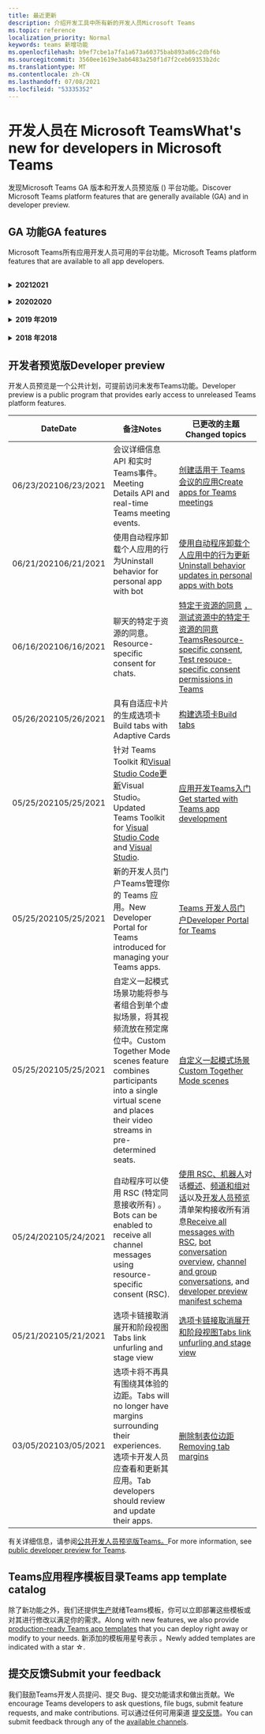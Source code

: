 ```yaml
---
title: 最近更新
description: 介绍开发工具中所有新的开发人员Microsoft Teams
ms.topic: reference
localization_priority: Normal
keywords: teams 新增功能
ms.openlocfilehash: b9ef7cbe1a7fa1a673a60375bab893a86c2dbf6b
ms.sourcegitcommit: 3560ee1619e3ab6483a250f1d7f2ceb69353b2dc
ms.translationtype: MT
ms.contentlocale: zh-CN
ms.lasthandoff: 07/08/2021
ms.locfileid: "53335352"
---
```

# <a name="whats-new-for-developers-in-microsoft-teams"></a><span data-ttu-id="a57c3-104">开发人员在 Microsoft Teams</span><span class="sxs-lookup"><span data-stu-id="a57c3-104">What's new for developers in Microsoft Teams</span></span>

<span data-ttu-id="a57c3-105">发现Microsoft Teams GA 版本和开发人员预览版 () 平台功能。</span><span class="sxs-lookup"><span data-stu-id="a57c3-105">Discover Microsoft Teams platform features that are generally available (GA) and in developer preview.</span></span>

## <a name="ga-features"></a><span data-ttu-id="a57c3-106">GA 功能</span><span class="sxs-lookup"><span data-stu-id="a57c3-106">GA features</span></span>

<span data-ttu-id="a57c3-107">Microsoft Teams所有应用开发人员可用的平台功能。</span><span class="sxs-lookup"><span data-stu-id="a57c3-107">Microsoft Teams platform features that are available to all app developers.</span></span>

<br>

<details>

<summary><span data-ttu-id="a57c3-108"><b>2021</b></span><span class="sxs-lookup"><span data-stu-id="a57c3-108"><b>2021</b></span></span></summary>

| <span data-ttu-id="a57c3-109">**Date**</span><span class="sxs-lookup"><span data-stu-id="a57c3-109">**Date**</span></span> | <span data-ttu-id="a57c3-110">**备注**</span><span class="sxs-lookup"><span data-stu-id="a57c3-110">**Notes**</span></span> | <span data-ttu-id="a57c3-111">**已更改的主题**</span><span class="sxs-lookup"><span data-stu-id="a57c3-111">**Changed topics**</span></span> |
| -------- | --------- | ------------------ |
|<span data-ttu-id="a57c3-112">07/08/2021</span><span class="sxs-lookup"><span data-stu-id="a57c3-112">07/08/2021</span></span>|<span data-ttu-id="a57c3-113">移动版提供会议应用扩展性。</span><span class="sxs-lookup"><span data-stu-id="a57c3-113">Meeting app extensibility is available on mobile.</span></span> <span data-ttu-id="a57c3-114">移动客户端在会议期间支持应用。</span><span class="sxs-lookup"><span data-stu-id="a57c3-114">Mobile clients support apps during meeting.</span></span> |[<span data-ttu-id="a57c3-115">会议应用可扩展性</span><span class="sxs-lookup"><span data-stu-id="a57c3-115">Meeting app extensibility</span></span>](apps-in-teams-meetings/meeting-app-extensibility.md)|
|<span data-ttu-id="a57c3-116">06/28/2021</span><span class="sxs-lookup"><span data-stu-id="a57c3-116">06/28/2021</span></span>|<span data-ttu-id="a57c3-117">集成人员选取器功能。</span><span class="sxs-lookup"><span data-stu-id="a57c3-117">Integrate People Picker capability.</span></span>|[<span data-ttu-id="a57c3-118">集成人员选取器功能</span><span class="sxs-lookup"><span data-stu-id="a57c3-118">Integrate People Picker capability</span></span>](concepts/device-capabilities/people-picker-capability.md)|  
|<span data-ttu-id="a57c3-119">06/25/2021</span><span class="sxs-lookup"><span data-stu-id="a57c3-119">06/25/2021</span></span>| <span data-ttu-id="a57c3-120">引入了发送主动邮件的分步指南。</span><span class="sxs-lookup"><span data-stu-id="a57c3-120">Introduced step-by-step guide to send proactive messages.</span></span> | [<span data-ttu-id="a57c3-121">发送主动邮件的分步指南</span><span class="sxs-lookup"><span data-stu-id="a57c3-121">Step-by-step guide to send proactive messages</span></span>](sbs-send-proactive.yml) |
|<span data-ttu-id="a57c3-122">06/09/2021</span><span class="sxs-lookup"><span data-stu-id="a57c3-122">06/09/2021</span></span>| <span data-ttu-id="a57c3-123">自适应卡片中具有 属性的图像的阶段 `allowExpand` 视图。</span><span class="sxs-lookup"><span data-stu-id="a57c3-123">Stage view for images in Adaptive Cards with `allowExpand` attribute.</span></span> | [<span data-ttu-id="a57c3-124">自适应卡片中的图像阶段视图</span><span class="sxs-lookup"><span data-stu-id="a57c3-124">Stage view for images in Adaptive Cards</span></span>](~/task-modules-and-cards/cards/cards-format.md) |
|<span data-ttu-id="a57c3-125">05/31/2021</span><span class="sxs-lookup"><span data-stu-id="a57c3-125">05/31/2021</span></span>| <span data-ttu-id="a57c3-126">对话选项卡。</span><span class="sxs-lookup"><span data-stu-id="a57c3-126">Conversational tabs.</span></span> | [<span data-ttu-id="a57c3-127">开始并继续选项卡中有关内容的对话</span><span class="sxs-lookup"><span data-stu-id="a57c3-127">Start and continue conversations about content in your tabs</span></span>](~/tabs/how-to/conversational-tabs.md) |
|<span data-ttu-id="a57c3-128">05/24/2021</span><span class="sxs-lookup"><span data-stu-id="a57c3-128">05/24/2021</span></span>| <span data-ttu-id="a57c3-129">使用Teams等更新了应用设计指南。</span><span class="sxs-lookup"><span data-stu-id="a57c3-129">Updated Teams app design guidelines with mobile patterns and more.</span></span>|[<span data-ttu-id="a57c3-130">设计Teams应用</span><span class="sxs-lookup"><span data-stu-id="a57c3-130">Designing your Teams app</span></span>](~/concepts/design/design-teams-app-overview.md)
|<span data-ttu-id="a57c3-131">05/13/2021</span><span class="sxs-lookup"><span data-stu-id="a57c3-131">05/13/2021</span></span>| <span data-ttu-id="a57c3-132">添加了有关 mConnect 和 Skooler 的信息。</span><span class="sxs-lookup"><span data-stu-id="a57c3-132">Added information on mConnect and Skooler.</span></span>|[<span data-ttu-id="a57c3-133">可学习管理系统</span><span class="sxs-lookup"><span data-stu-id="a57c3-133">Moodle learning management system</span></span>](resources/moodle-overview.md)
|<span data-ttu-id="a57c3-134">05/10/2021</span><span class="sxs-lookup"><span data-stu-id="a57c3-134">05/10/2021</span></span>| <span data-ttu-id="a57c3-135">清单 v1.10 已发布。</span><span class="sxs-lookup"><span data-stu-id="a57c3-135">Manifest v1.10 is released.</span></span>|[<span data-ttu-id="a57c3-136">清单架构</span><span class="sxs-lookup"><span data-stu-id="a57c3-136">Manifest schema</span></span>](resources/schema/manifest-schema.md) |
|<span data-ttu-id="a57c3-137">05/10/2021</span><span class="sxs-lookup"><span data-stu-id="a57c3-137">05/10/2021</span></span>| <span data-ttu-id="a57c3-138">新的应用自定义功能。</span><span class="sxs-lookup"><span data-stu-id="a57c3-138">New app customization feature.</span></span>| [<span data-ttu-id="a57c3-139">允许组织自定义应用</span><span class="sxs-lookup"><span data-stu-id="a57c3-139">Enable orgs to customize your app</span></span>](concepts/design/enable-app-customization.md) |
|<span data-ttu-id="a57c3-140">05/07/2021</span><span class="sxs-lookup"><span data-stu-id="a57c3-140">05/07/2021</span></span>| <span data-ttu-id="a57c3-141">聊天中的音频和视频呼叫的深层链接。</span><span class="sxs-lookup"><span data-stu-id="a57c3-141">Deep links for audio and video calls in chat.</span></span> |[<span data-ttu-id="a57c3-142">深度链接</span><span class="sxs-lookup"><span data-stu-id="a57c3-142">Deep links</span></span>](concepts/build-and-test/deep-links.md#deep-linking-to-an-audio-or-audio-video-call) |
|<span data-ttu-id="a57c3-143">04/30/2021</span><span class="sxs-lookup"><span data-stu-id="a57c3-143">04/30/2021</span></span>|<span data-ttu-id="a57c3-144">有关如何将应用发布到应用商店Teams指南。</span><span class="sxs-lookup"><span data-stu-id="a57c3-144">New guidance on how to publish apps to the Teams store.</span></span>|<span data-ttu-id="a57c3-145">[将应用发布到 Teams 应用商店](concepts/deploy-and-publish/appsource/publish.md) [，Teams应用商店验证指南](concepts/deploy-and-publish/appsource/prepare/teams-store-validation-guidelines.md)</span><span class="sxs-lookup"><span data-stu-id="a57c3-145">[Publish your app to the Teams store](concepts/deploy-and-publish/appsource/publish.md), [Teams store validation guidelines](concepts/deploy-and-publish/appsource/prepare/teams-store-validation-guidelines.md)</span></span> |
|<span data-ttu-id="a57c3-146">04/29/2021</span><span class="sxs-lookup"><span data-stu-id="a57c3-146">04/29/2021</span></span> | <span data-ttu-id="a57c3-147">自适应卡片的通用操作。</span><span class="sxs-lookup"><span data-stu-id="a57c3-147">Universal Actions for Adaptive Cards.</span></span> | [<span data-ttu-id="a57c3-148">自适应卡的通用操作</span><span class="sxs-lookup"><span data-stu-id="a57c3-148">Universal Actions for Adaptive Cards</span></span>](task-modules-and-cards/cards/universal-actions-for-adaptive-cards/overview.md) |
|<span data-ttu-id="a57c3-149">04/29/2021</span><span class="sxs-lookup"><span data-stu-id="a57c3-149">04/29/2021</span></span> | <span data-ttu-id="a57c3-150">用户特定视图。</span><span class="sxs-lookup"><span data-stu-id="a57c3-150">User Specific Views.</span></span> | [<span data-ttu-id="a57c3-151">用户特定视图</span><span class="sxs-lookup"><span data-stu-id="a57c3-151">User Specific Views</span></span>](task-modules-and-cards/cards/universal-actions-for-adaptive-cards/User-Specific-Views.md) |
|<span data-ttu-id="a57c3-152">04/29/2021</span><span class="sxs-lookup"><span data-stu-id="a57c3-152">04/29/2021</span></span> | <span data-ttu-id="a57c3-153">顺序工作流。</span><span class="sxs-lookup"><span data-stu-id="a57c3-153">Sequential Workflows.</span></span> | [<span data-ttu-id="a57c3-154">顺序工作流</span><span class="sxs-lookup"><span data-stu-id="a57c3-154">Sequential Workflows</span></span>](task-modules-and-cards/cards/universal-actions-for-adaptive-cards/Sequential-Workflows.md) |
|<span data-ttu-id="a57c3-155">04/29/2021</span><span class="sxs-lookup"><span data-stu-id="a57c3-155">04/29/2021</span></span> | <span data-ttu-id="a57c3-156">最新卡片。</span><span class="sxs-lookup"><span data-stu-id="a57c3-156">Up to date cards.</span></span> | [<span data-ttu-id="a57c3-157">最新卡片</span><span class="sxs-lookup"><span data-stu-id="a57c3-157">Up to date cards</span></span>](task-modules-and-cards/cards/universal-actions-for-adaptive-cards/Up-To-Date-Views.md) |
|<span data-ttu-id="a57c3-158">04/08/2021</span><span class="sxs-lookup"><span data-stu-id="a57c3-158">04/08/2021</span></span>| <span data-ttu-id="a57c3-159">应用自定义功能。</span><span class="sxs-lookup"><span data-stu-id="a57c3-159">App customization feature.</span></span>|<span data-ttu-id="a57c3-160">[设计团队应用概述](concepts/design/enable-app-customization.md)[、App studio 概述](concepts/build-and-test/app-studio-overview.md#connectors)和[清单架构](resources/schema/manifest-schema-dev-preview.md)</span><span class="sxs-lookup"><span data-stu-id="a57c3-160">[Design teams app overview](concepts/design/enable-app-customization.md), [App studio overview](concepts/build-and-test/app-studio-overview.md#connectors), and [Manifest schema](resources/schema/manifest-schema-dev-preview.md)</span></span> |
|<span data-ttu-id="a57c3-161">03/18/2021</span><span class="sxs-lookup"><span data-stu-id="a57c3-161">03/18/2021</span></span>|<span data-ttu-id="a57c3-162">注意：更新到 Bot Framework SDK 版本 4.10 或以上版本，因为我们已开始弃用 `TeamsInfo.getMembers` `TeamsInfo.GetMembersAsync` 和 的过程。</span><span class="sxs-lookup"><span data-stu-id="a57c3-162">Notice: Update to version 4.10 or above of the Bot Framework SDK, as we've started with the deprecation process for `TeamsInfo.getMembers` and `TeamsInfo.GetMembersAsync`.</span></span> | [<span data-ttu-id="a57c3-163">团队/聊天成员的机器人 API 更改</span><span class="sxs-lookup"><span data-stu-id="a57c3-163">Bot API Changes for Team/Chat Members</span></span>](resources/team-chat-member-api-changes.md) |
|<span data-ttu-id="a57c3-164">03/05/2021</span><span class="sxs-lookup"><span data-stu-id="a57c3-164">03/05/2021</span></span>|<span data-ttu-id="a57c3-165">注意：选项卡将不再具有围绕其体验的边距。</span><span class="sxs-lookup"><span data-stu-id="a57c3-165">Notice: Tabs will no longer have margins surrounding their experiences.</span></span> <span data-ttu-id="a57c3-166">选项卡开发人员应查看和更新其应用。</span><span class="sxs-lookup"><span data-stu-id="a57c3-166">Tab developers should review and update their apps.</span></span> | [<span data-ttu-id="a57c3-167">删除制表位边距</span><span class="sxs-lookup"><span data-stu-id="a57c3-167">Removing tab margins</span></span>](resources/removing-tab-margins.md) |
|<span data-ttu-id="a57c3-168">03/05/2021</span><span class="sxs-lookup"><span data-stu-id="a57c3-168">03/05/2021</span></span>|<span data-ttu-id="a57c3-169">默认安装范围和组功能。</span><span class="sxs-lookup"><span data-stu-id="a57c3-169">Default install scope and group capability.</span></span>| [<span data-ttu-id="a57c3-170">默认安装范围和组功能</span><span class="sxs-lookup"><span data-stu-id="a57c3-170">Default install scope and group capability</span></span>](concepts/deploy-and-publish/add-default-install-scope.md) |
|<span data-ttu-id="a57c3-171">03/05/2021</span><span class="sxs-lookup"><span data-stu-id="a57c3-171">03/05/2021</span></span>|<span data-ttu-id="a57c3-172">对个人应用选项卡重新排序。</span><span class="sxs-lookup"><span data-stu-id="a57c3-172">Reorder personal app tabs.</span></span>|[<span data-ttu-id="a57c3-173">对个人应用中的聊天选项卡重新排序</span><span class="sxs-lookup"><span data-stu-id="a57c3-173">Reorder the chat tab in personal apps</span></span>](tabs/how-to/create-personal-tab.md#reorder-static-personal-tabs)|
|<span data-ttu-id="a57c3-174">03/04/2021</span><span class="sxs-lookup"><span data-stu-id="a57c3-174">03/04/2021</span></span>|<span data-ttu-id="a57c3-175">自适应卡片中的信息屏蔽。</span><span class="sxs-lookup"><span data-stu-id="a57c3-175">Information masking in Adaptive cards.</span></span>| [<span data-ttu-id="a57c3-176">自适应卡片中的信息屏蔽</span><span class="sxs-lookup"><span data-stu-id="a57c3-176">Information masking in Adaptive cards</span></span>](task-modules-and-cards/cards/cards-format.md#information-masking-in-adaptive-cards) |
|<span data-ttu-id="a57c3-177">02/19/2021</span><span class="sxs-lookup"><span data-stu-id="a57c3-177">02/19/2021</span></span>|<span data-ttu-id="a57c3-178">添加了位置功能。</span><span class="sxs-lookup"><span data-stu-id="a57c3-178">Added location capabilities.</span></span> <br/> <span data-ttu-id="a57c3-179">位置功能信息将添加到设备功能概述、本机设备权限、集成媒体功能以及 QR 或条形码扫描仪功能文件中。</span><span class="sxs-lookup"><span data-stu-id="a57c3-179">Location capabilities information is added in the device capabilities overview, native device permissions, integrate media capabilities, and QR or barcode scanner capability files.</span></span>|<span data-ttu-id="a57c3-180">[概述](concepts/device-capabilities/device-capabilities-overview.md)、 [请求设备权限](concepts/device-capabilities/native-device-permissions.md)、 [集成媒体功能](concepts/device-capabilities/mobile-camera-image-permissions.md)、 [集成 QR 或条形码](concepts/device-capabilities/qr-barcode-scanner-capability.md)扫描仪功能 、 [集成位置功能](concepts/device-capabilities/location-capability.md)</span><span class="sxs-lookup"><span data-stu-id="a57c3-180">[Overview](concepts/device-capabilities/device-capabilities-overview.md), [Request device permissions](concepts/device-capabilities/native-device-permissions.md), [Integrate media capabilities](concepts/device-capabilities/mobile-camera-image-permissions.md), [Integrate QR or barcode scanner capability](concepts/device-capabilities/qr-barcode-scanner-capability.md), [Integrate location capabilities](concepts/device-capabilities/location-capability.md)</span></span> |
|<span data-ttu-id="a57c3-181">02/18/2021</span><span class="sxs-lookup"><span data-stu-id="a57c3-181">02/18/2021</span></span>|<span data-ttu-id="a57c3-182">添加了 QR 或条形码扫描仪功能。</span><span class="sxs-lookup"><span data-stu-id="a57c3-182">Added QR or barcode scanner capability.</span></span> <br/> <span data-ttu-id="a57c3-183">QR 或条形码扫描仪功能信息已添加到设备功能概述、本机设备权限和集成媒体功能文件中。</span><span class="sxs-lookup"><span data-stu-id="a57c3-183">QR or barcode scanner  capability information is added in the device capabilities overview, native device permissions, and integrate media capabilities files.</span></span>|<span data-ttu-id="a57c3-184">[概述](concepts/device-capabilities/device-capabilities-overview.md)、 [请求设备权限](concepts/device-capabilities/native-device-permissions.md)、 [集成媒体功能](concepts/device-capabilities/mobile-camera-image-permissions.md)、 [集成 QR 或条形码扫描仪功能](concepts/device-capabilities/qr-barcode-scanner-capability.md)</span><span class="sxs-lookup"><span data-stu-id="a57c3-184">[Overview](concepts/device-capabilities/device-capabilities-overview.md), [Request device permissions](concepts/device-capabilities/native-device-permissions.md), [Integrate media capabilities](concepts/device-capabilities/mobile-camera-image-permissions.md), [Integrate QR or barcode scanner capability](concepts/device-capabilities/qr-barcode-scanner-capability.md)</span></span> |
|<span data-ttu-id="a57c3-185">02/09/2021</span><span class="sxs-lookup"><span data-stu-id="a57c3-185">02/09/2021</span></span>|<span data-ttu-id="a57c3-186">添加了设备功能概述。</span><span class="sxs-lookup"><span data-stu-id="a57c3-186">Added device capabilities overview.</span></span> <br/> <span data-ttu-id="a57c3-187">麦克风功能信息将添加到本机设备权限中，并集成媒体功能文件。</span><span class="sxs-lookup"><span data-stu-id="a57c3-187">Microphone capability information is added in the native device permissions and integrate media capabilities files.</span></span>|<span data-ttu-id="a57c3-188">[概述](concepts/device-capabilities/device-capabilities-overview.md)、 [请求设备权限](concepts/device-capabilities/native-device-permissions.md) [、集成媒体功能](concepts/device-capabilities/mobile-camera-image-permissions.md)</span><span class="sxs-lookup"><span data-stu-id="a57c3-188">[Overview](concepts/device-capabilities/device-capabilities-overview.md), [Request device permissions](concepts/device-capabilities/native-device-permissions.md), [Integrate media capabilities](concepts/device-capabilities/mobile-camera-image-permissions.md)</span></span>|

<br>

</details>

<br>

<details>
  
<summary><span data-ttu-id="a57c3-189"><b>2020</b></span><span class="sxs-lookup"><span data-stu-id="a57c3-189"><b>2020</b></span></span></summary>

| <span data-ttu-id="a57c3-190">**Date**</span><span class="sxs-lookup"><span data-stu-id="a57c3-190">**Date**</span></span> | <span data-ttu-id="a57c3-191">**备注**</span><span class="sxs-lookup"><span data-stu-id="a57c3-191">**Notes**</span></span> | <span data-ttu-id="a57c3-192">**已更改的主题**</span><span class="sxs-lookup"><span data-stu-id="a57c3-192">**Changed topics**</span></span> |
| -------- | --------- | ------------------ |
|<span data-ttu-id="a57c3-193">11/30/2020</span><span class="sxs-lookup"><span data-stu-id="a57c3-193">11/30/2020</span></span>|<span data-ttu-id="a57c3-194">标识平台与选项卡Teams Toolkit和Visual Studio Code集成。</span><span class="sxs-lookup"><span data-stu-id="a57c3-194">Identity platform integration with Teams Toolkit and Visual Studio Code for tabs.</span></span>|[<span data-ttu-id="a57c3-195">使用选项卡的身份验证Teams Toolkit Visual Studio Code单一登录身份验证</span><span class="sxs-lookup"><span data-stu-id="a57c3-195">Single sign-on authentication with Teams Toolkit and Visual Studio Code for tabs</span></span>](toolkit/visual-studio-code-tab-sso.md)|
|<span data-ttu-id="a57c3-196">11/16/2020</span><span class="sxs-lookup"><span data-stu-id="a57c3-196">11/16/2020</span></span>|<span data-ttu-id="a57c3-197">Teams更新到版本 1.8 的应用清单。</span><span class="sxs-lookup"><span data-stu-id="a57c3-197">Teams app manifest updated to version 1.8.</span></span>|[<span data-ttu-id="a57c3-198">参考：Microsoft Teams</span><span class="sxs-lookup"><span data-stu-id="a57c3-198">Reference: Manifest schema for Microsoft Teams</span></span>](resources/schema/manifest-schema.md)|
|<span data-ttu-id="a57c3-199">11/10/2020</span><span class="sxs-lookup"><span data-stu-id="a57c3-199">11/10/2020</span></span>|<span data-ttu-id="a57c3-200">Teams自动程序设计指南。</span><span class="sxs-lookup"><span data-stu-id="a57c3-200">Teams bot design guidelines.</span></span>|[<span data-ttu-id="a57c3-201">机器人设计指南</span><span class="sxs-lookup"><span data-stu-id="a57c3-201">Bot design guidelines</span></span>](bots/design/bots.md)|
|<span data-ttu-id="a57c3-202">09/30/2020</span><span class="sxs-lookup"><span data-stu-id="a57c3-202">09/30/2020</span></span>|<span data-ttu-id="a57c3-203">现在支持在移动设备上向机器人发送和接收文件。</span><span class="sxs-lookup"><span data-stu-id="a57c3-203">Sending and receiving files to bots on mobile devices is now supported.</span></span>|[<span data-ttu-id="a57c3-204">通过自动程序发送和接收文件</span><span class="sxs-lookup"><span data-stu-id="a57c3-204">Send and receive files through your bot</span></span>](resources/bot-v3/bots-files.md)|
|<span data-ttu-id="a57c3-205">09/22/2020</span><span class="sxs-lookup"><span data-stu-id="a57c3-205">09/22/2020</span></span>|<span data-ttu-id="a57c3-206">有关开发入门的新Teams信息。</span><span class="sxs-lookup"><span data-stu-id="a57c3-206">New information for getting started with Teams development.</span></span>|[<span data-ttu-id="a57c3-207">生成首个Teams应用概述</span><span class="sxs-lookup"><span data-stu-id="a57c3-207">Build your first Teams app overview</span></span>](build-your-first-app/build-first-app-overview.md)|
|<span data-ttu-id="a57c3-208">09/18/2020</span><span class="sxs-lookup"><span data-stu-id="a57c3-208">09/18/2020</span></span>|<span data-ttu-id="a57c3-209">支持会议Teams应用 (发布预览) 。</span><span class="sxs-lookup"><span data-stu-id="a57c3-209">Support for in-meeting Teams apps (Release Preview).</span></span>|<span data-ttu-id="a57c3-210">[创建用于会议Teams](apps-in-teams-meetings/create-apps-for-teams-meetings.md)[应用和应用Teams会议](apps-in-teams-meetings/teams-apps-in-meetings.md)</span><span class="sxs-lookup"><span data-stu-id="a57c3-210">[Create apps for Teams meetings](apps-in-teams-meetings/create-apps-for-teams-meetings.md) and [Apps in Teams meetings](apps-in-teams-meetings/teams-apps-in-meetings.md)</span></span>|
|<span data-ttu-id="a57c3-211">08/19/2020</span><span class="sxs-lookup"><span data-stu-id="a57c3-211">08/19/2020</span></span>|<span data-ttu-id="a57c3-212">使用 Microsoft Teams 导入Graph。</span><span class="sxs-lookup"><span data-stu-id="a57c3-212">Import Teams messages with Microsoft Graph.</span></span>|[<span data-ttu-id="a57c3-213">使用 Microsoft Graph 将第三方平台消息导入 Teams</span><span class="sxs-lookup"><span data-stu-id="a57c3-213">Import third-party platform messages to Teams using Microsoft Graph</span></span>](graph-api/import-messages/import-external-messages-to-teams.md)
|<span data-ttu-id="a57c3-214">08/12/2020</span><span class="sxs-lookup"><span data-stu-id="a57c3-214">08/12/2020</span></span> |<span data-ttu-id="a57c3-215">已移动到 GA 的传入 Webhook 中的自适应卡片支持。</span><span class="sxs-lookup"><span data-stu-id="a57c3-215">Adaptive Cards support in incoming webhook moved to GA.</span></span>|[<span data-ttu-id="a57c3-216">使用传入 webhook 发送自适应卡</span><span class="sxs-lookup"><span data-stu-id="a57c3-216">Send adaptive cards using an incoming webhook</span></span>](~/webhooks-and-connectors/how-to/connectors-using.md#send-adaptive-cards-using-an-incoming-webhook) |
|<span data-ttu-id="a57c3-217">08/10/2020</span><span class="sxs-lookup"><span data-stu-id="a57c3-217">08/10/2020</span></span>|<span data-ttu-id="a57c3-218">使用 Teams 开始构建Visual Studio Toolkit。</span><span class="sxs-lookup"><span data-stu-id="a57c3-218">Get started building Teams apps with the Visual Studio Toolkit.</span></span>|[<span data-ttu-id="a57c3-219">使用 Microsoft Teams Toolkit 和 Visual Studio Code</span><span class="sxs-lookup"><span data-stu-id="a57c3-219">Build apps with the Microsoft Teams Toolkit and Visual Studio Code</span></span>](toolkit/visual-studio-overview.md) |
|<span data-ttu-id="a57c3-220">08/06/2020</span><span class="sxs-lookup"><span data-stu-id="a57c3-220">08/06/2020</span></span>|<span data-ttu-id="a57c3-221">支持选项卡 SSO 身份验证。</span><span class="sxs-lookup"><span data-stu-id="a57c3-221">Support for Tabs SSO authentication.</span></span>|[<span data-ttu-id="a57c3-222">"开发 SSO Microsoft Teams"选项卡</span><span class="sxs-lookup"><span data-stu-id="a57c3-222">Develop an SSO Microsoft Teams Tab</span></span>](tabs/how-to/authentication/auth-aad-sso.md#develop-an-sso-microsoft-teams-tab) |
|<span data-ttu-id="a57c3-223">07/27/2020</span><span class="sxs-lookup"><span data-stu-id="a57c3-223">07/27/2020</span></span> | <span data-ttu-id="a57c3-224">Graph公共预览版中 (自动程序) 。</span><span class="sxs-lookup"><span data-stu-id="a57c3-224">Graph proactive bots and messages (Public Preview).</span></span>|[<span data-ttu-id="a57c3-225">在 Microsoft Teams 中启用主动自动程序安装和主动Graph</span><span class="sxs-lookup"><span data-stu-id="a57c3-225">Enable proactive bot installation and proactive messaging in Teams with Microsoft Graph</span></span>](graph-api/proactive-bots-and-messages/graph-proactive-bots-and-messages.md)|
|<span data-ttu-id="a57c3-226">07/22/2020</span><span class="sxs-lookup"><span data-stu-id="a57c3-226">07/22/2020</span></span> |<span data-ttu-id="a57c3-227">移动设备功能更新。</span><span class="sxs-lookup"><span data-stu-id="a57c3-227">Mobile device capability updates.</span></span>|[<span data-ttu-id="a57c3-228">请求用户选项卡的设备Microsoft Teams权限</span><span class="sxs-lookup"><span data-stu-id="a57c3-228">Request device permissions for your Microsoft Teams tab</span></span>](concepts/device-capabilities/native-device-permissions.md) |
|<span data-ttu-id="a57c3-229">07/20/2020</span><span class="sxs-lookup"><span data-stu-id="a57c3-229">07/20/2020</span></span>|<span data-ttu-id="a57c3-230">TeamsAppSource 提交的应用验证工具。</span><span class="sxs-lookup"><span data-stu-id="a57c3-230">Teams App Validation Tool for AppSource submissions.</span></span>|[<span data-ttu-id="a57c3-231">Teams应用验证工具</span><span class="sxs-lookup"><span data-stu-id="a57c3-231">Teams App Validation Tool</span></span>](concepts/deploy-and-publish/appsource/prepare/submission-checklist.md)
|<span data-ttu-id="a57c3-232">07/15/2020</span><span class="sxs-lookup"><span data-stu-id="a57c3-232">07/15/2020</span></span>|<span data-ttu-id="a57c3-233">为虚拟助理创建Teams。</span><span class="sxs-lookup"><span data-stu-id="a57c3-233">Create a virtual assistant for Teams.</span></span>|[<span data-ttu-id="a57c3-234">虚拟助理Microsoft Teams</span><span class="sxs-lookup"><span data-stu-id="a57c3-234">Virtual Assistant for Microsoft Teams</span></span>](samples/virtual-assistant.md)|
|<span data-ttu-id="a57c3-235">07/14/2020</span><span class="sxs-lookup"><span data-stu-id="a57c3-235">07/14/2020</span></span>|<span data-ttu-id="a57c3-236">显示本机加载指示器文档。</span><span class="sxs-lookup"><span data-stu-id="a57c3-236">Surfacing a native loading indicator documentation.</span></span>|[<span data-ttu-id="a57c3-237">显示本机加载指示器</span><span class="sxs-lookup"><span data-stu-id="a57c3-237">Showing a native loading indicator</span></span>](tabs/how-to/create-tab-pages/content-page.md#show-a-native-loading-indicator)
|<span data-ttu-id="a57c3-238">07/01/2020</span><span class="sxs-lookup"><span data-stu-id="a57c3-238">07/01/2020</span></span>|<span data-ttu-id="a57c3-239">使用 Teams 开始构建Visual Studio Code Toolkit。</span><span class="sxs-lookup"><span data-stu-id="a57c3-239">Get started building Teams apps with the Visual Studio Code Toolkit.</span></span>|[<span data-ttu-id="a57c3-240">使用 Microsoft Teams Toolkit 和 Visual Studio Code</span><span class="sxs-lookup"><span data-stu-id="a57c3-240">Build apps with the Microsoft Teams Toolkit and Visual Studio Code</span></span>](toolkit/visual-studio-code-overview.md) |
|<span data-ttu-id="a57c3-241">07/01/2020</span><span class="sxs-lookup"><span data-stu-id="a57c3-241">07/01/2020</span></span>|<span data-ttu-id="a57c3-242">适用于 Web 和桌面客户端的选项卡 GA Teams单一登录。</span><span class="sxs-lookup"><span data-stu-id="a57c3-242">Single sign-on for tabs GA for Teams web and desktop clients.</span></span>|[<span data-ttu-id="a57c3-243">单Sign-On (SSO) </span><span class="sxs-lookup"><span data-stu-id="a57c3-243">Single Sign-On (SSO)</span></span>](tabs/how-to/authentication/auth-aad-sso.md)|
|<span data-ttu-id="a57c3-244">06/05/2020</span><span class="sxs-lookup"><span data-stu-id="a57c3-244">06/05/2020</span></span>| <span data-ttu-id="a57c3-245">清单架构已更新到版本 1.7。</span><span class="sxs-lookup"><span data-stu-id="a57c3-245">Manifest schema updated to version 1.7.</span></span>| [<span data-ttu-id="a57c3-246">参考：Microsoft Teams</span><span class="sxs-lookup"><span data-stu-id="a57c3-246">Reference: Manifest schema for Microsoft Teams</span></span>](resources/schema/manifest-schema.md)|
|<span data-ttu-id="a57c3-247">05/18/2020</span><span class="sxs-lookup"><span data-stu-id="a57c3-247">05/18/2020</span></span>|<span data-ttu-id="a57c3-248">将Power Virtual Agents与Teams。</span><span class="sxs-lookup"><span data-stu-id="a57c3-248">Integrate Power Virtual Agents with Teams.</span></span>|[<span data-ttu-id="a57c3-249">将Power Virtual Agents聊天机器人与Microsoft Teams</span><span class="sxs-lookup"><span data-stu-id="a57c3-249">Integrate a Power Virtual Agents chatbot with Microsoft Teams</span></span>](bots/how-to/add-power-virtual-agents-bot-to-teams.md)|
|<span data-ttu-id="a57c3-250">04/01/2020</span><span class="sxs-lookup"><span data-stu-id="a57c3-250">04/01/2020</span></span>|<span data-ttu-id="a57c3-251">将 WFM 系统与 Shifts Connector for Teams。</span><span class="sxs-lookup"><span data-stu-id="a57c3-251">Integrate WFM systems with Shifts Connector for Teams.</span></span>|[<span data-ttu-id="a57c3-252">Microsoft TeamsShifts WFM 连接器</span><span class="sxs-lookup"><span data-stu-id="a57c3-252">Microsoft Teams Shifts WFM connectors</span></span>](samples/shifts-wfm-connectors.md)
|<span data-ttu-id="a57c3-253">03/24/2020</span><span class="sxs-lookup"><span data-stu-id="a57c3-253">03/24/2020</span></span> | <span data-ttu-id="a57c3-254">添加了对检索对话中单个成员的支持，并添加了对检索分页成员的额外支持。</span><span class="sxs-lookup"><span data-stu-id="a57c3-254">Added support for retrieving a single member of a conversation, and additional support for retrieving paged members.</span></span> | [<span data-ttu-id="a57c3-255">为机器人获取 Teams 上下文</span><span class="sxs-lookup"><span data-stu-id="a57c3-255">Get Teams context for your bot</span></span>](~/bots/how-to/get-teams-context.md) |

<br>

</details>

<br>

<details>
  
<summary><span data-ttu-id="a57c3-256"><b>2019 年</b></span><span class="sxs-lookup"><span data-stu-id="a57c3-256"><b>2019</b></span></span></summary>

| <span data-ttu-id="a57c3-257">**Date**</span><span class="sxs-lookup"><span data-stu-id="a57c3-257">**Date**</span></span> | <span data-ttu-id="a57c3-258">**备注**</span><span class="sxs-lookup"><span data-stu-id="a57c3-258">**Notes**</span></span> | <span data-ttu-id="a57c3-259">**已更改的主题**</span><span class="sxs-lookup"><span data-stu-id="a57c3-259">**Changed topics**</span></span> |
| -------- | --------- | ------------------ |
| <span data-ttu-id="a57c3-260">12/26/2019</span><span class="sxs-lookup"><span data-stu-id="a57c3-260">12/26/2019</span></span> | <span data-ttu-id="a57c3-261">发送到自动程序的有效负载中的参数不再加密，从而允许您使用此值构造到这些消息 `replyToId` 的深层链接。</span><span class="sxs-lookup"><span data-stu-id="a57c3-261">The `replyToId` parameter in payloads sent to a bot is no longer encrypted, allowing you to use this value to construct deeplinks to these messages.</span></span> <span data-ttu-id="a57c3-262">邮件有效负载包括参数 中的加密值 `legacy.replyToId` 。</span><span class="sxs-lookup"><span data-stu-id="a57c3-262">Message payloads include the encrypted values in the parameter `legacy.replyToId`.</span></span>  |
| <span data-ttu-id="a57c3-263">11/05/2019</span><span class="sxs-lookup"><span data-stu-id="a57c3-263">11/05/2019</span></span> | <span data-ttu-id="a57c3-264">使用 JavaScript SDK Teams单一登录。</span><span class="sxs-lookup"><span data-stu-id="a57c3-264">Single sign-on using the Teams JavaScript SDK.</span></span> | [<span data-ttu-id="a57c3-265">单一登录</span><span class="sxs-lookup"><span data-stu-id="a57c3-265">Single sign-on</span></span>](tabs/how-to/authentication/auth-aad-sso.md) |
| <span data-ttu-id="a57c3-266">10/31/2019</span><span class="sxs-lookup"><span data-stu-id="a57c3-266">10/31/2019</span></span> | <span data-ttu-id="a57c3-267">更新了对话机器人和消息传递扩展文档以反映 4.6 Bot Framework SDK。</span><span class="sxs-lookup"><span data-stu-id="a57c3-267">Conversational bots and messaging extension documentation updated to reflect the 4.6 Bot Framework SDK.</span></span> <span data-ttu-id="a57c3-268">"资源"部分提供了 v3 SDK 文档。</span><span class="sxs-lookup"><span data-stu-id="a57c3-268">Documentation for the v3 SDK is available in the Resources section.</span></span> | <span data-ttu-id="a57c3-269">所有机器人和消息传递扩展文档。</span><span class="sxs-lookup"><span data-stu-id="a57c3-269">All bot and messaging extension documentation.</span></span> |
| <span data-ttu-id="a57c3-270">10/31/2019</span><span class="sxs-lookup"><span data-stu-id="a57c3-270">10/31/2019</span></span> | <span data-ttu-id="a57c3-271">新的文档结构和主要文章重构。</span><span class="sxs-lookup"><span data-stu-id="a57c3-271">New documentation structure, and major article refactoring.</span></span> <span data-ttu-id="a57c3-272">请通过创建问题报告所有死链接或 404 GitHub问题。</span><span class="sxs-lookup"><span data-stu-id="a57c3-272">Please report any dead links or 404's by creating a GitHub Issue.</span></span> | <span data-ttu-id="a57c3-273">全部都一样！</span><span class="sxs-lookup"><span data-stu-id="a57c3-273">All of them!</span></span> |
| <span data-ttu-id="a57c3-274">09/13/2019</span><span class="sxs-lookup"><span data-stu-id="a57c3-274">09/13/2019</span></span> | <span data-ttu-id="a57c3-275">从基于操作的消息扩展安装请求自动程序。</span><span class="sxs-lookup"><span data-stu-id="a57c3-275">Request bot is installed from action-based messaging extension.</span></span> | [<span data-ttu-id="a57c3-276">使用消息传递扩展启动操作</span><span class="sxs-lookup"><span data-stu-id="a57c3-276">Initiate actions with messaging extensions</span></span>](resources/messaging-extension-v3/create-extensions.md#request-to-install-your-conversational-bot)
| <span data-ttu-id="a57c3-277">08/28/2019</span><span class="sxs-lookup"><span data-stu-id="a57c3-277">08/28/2019</span></span> | <span data-ttu-id="a57c3-278">支持选项卡和连接器中的私人频道。</span><span class="sxs-lookup"><span data-stu-id="a57c3-278">Support for private channels in tabs and Connectors.</span></span> | [<span data-ttu-id="a57c3-279">获取选项卡的上下文</span><span class="sxs-lookup"><span data-stu-id="a57c3-279">Get context for your tab</span></span>](tabs/how-to/access-teams-context.md#retrieve-context-in-private-channels) |
| <span data-ttu-id="a57c3-280">06/20/2019</span><span class="sxs-lookup"><span data-stu-id="a57c3-280">06/20/2019</span></span> | <span data-ttu-id="a57c3-281">从外部网站将外部网站共享到外部Teams通道。</span><span class="sxs-lookup"><span data-stu-id="a57c3-281">Share an external website, from an external website, into a Teams channel.</span></span> | [<span data-ttu-id="a57c3-282">共享到Teams</span><span class="sxs-lookup"><span data-stu-id="a57c3-282">Share to Teams</span></span>](~/share-to-teams.md) |
| <span data-ttu-id="a57c3-283">05/25/2019</span><span class="sxs-lookup"><span data-stu-id="a57c3-283">05/25/2019</span></span> | <span data-ttu-id="a57c3-284">使用来自任务模块的自动程序消息进行响应。</span><span class="sxs-lookup"><span data-stu-id="a57c3-284">Respond with bot message from task module.</span></span> | [<span data-ttu-id="a57c3-285">使用来自任务模块的自动程序消息进行响应</span><span class="sxs-lookup"><span data-stu-id="a57c3-285">Respond with bot message from task module</span></span>](resources/messaging-extension-v3/create-extensions.md#respond-with-an-adaptive-card-message-sent-from-a-bot) |
| <span data-ttu-id="a57c3-286">05/25/2019</span><span class="sxs-lookup"><span data-stu-id="a57c3-286">05/25/2019</span></span> | <span data-ttu-id="a57c3-287">群聊中的聊天机器人。</span><span class="sxs-lookup"><span data-stu-id="a57c3-287">Bots in group chats.</span></span> | [<span data-ttu-id="a57c3-288">在群聊或频道中与机器人交互</span><span class="sxs-lookup"><span data-stu-id="a57c3-288">Interact with a bot in group chat or channel</span></span>](~/concepts/bots/bot-conversations/bots-conv-channel.md) |
| <span data-ttu-id="a57c3-289">05/20/2019</span><span class="sxs-lookup"><span data-stu-id="a57c3-289">05/20/2019</span></span> | <span data-ttu-id="a57c3-290">应用清单本地化。</span><span class="sxs-lookup"><span data-stu-id="a57c3-290">App manifest localization.</span></span> | [<span data-ttu-id="a57c3-291">应用本地化</span><span class="sxs-lookup"><span data-stu-id="a57c3-291">App localization</span></span>](~/publishing/apps-localization.md) |
| <span data-ttu-id="a57c3-292">05/20/2019</span><span class="sxs-lookup"><span data-stu-id="a57c3-292">05/20/2019</span></span> | <span data-ttu-id="a57c3-293">邮件操作。</span><span class="sxs-lookup"><span data-stu-id="a57c3-293">Message actions.</span></span> | [<span data-ttu-id="a57c3-294">邮件操作</span><span class="sxs-lookup"><span data-stu-id="a57c3-294">Message Actions</span></span>](resources/messaging-extension-v3/create-extensions.md#action-type-message-extensions) |
| <span data-ttu-id="a57c3-295">05/20/2019</span><span class="sxs-lookup"><span data-stu-id="a57c3-295">05/20/2019</span></span> | <span data-ttu-id="a57c3-296">链接取消 (自定义 URL 预览) 。</span><span class="sxs-lookup"><span data-stu-id="a57c3-296">Link unfurling (custom URL previews).</span></span> | [<span data-ttu-id="a57c3-297">链接展开</span><span class="sxs-lookup"><span data-stu-id="a57c3-297">Link unfurling</span></span>](messaging-extensions/how-to/link-unfurling.md)|
| <span data-ttu-id="a57c3-298">05/06/2019</span><span class="sxs-lookup"><span data-stu-id="a57c3-298">05/06/2019</span></span> | <span data-ttu-id="a57c3-299">适用于应用商店应用的应用程序认证计划。</span><span class="sxs-lookup"><span data-stu-id="a57c3-299">Application Certification program for store apps.</span></span> | [<span data-ttu-id="a57c3-300">应用程序认证</span><span class="sxs-lookup"><span data-stu-id="a57c3-300">Application Certification</span></span>](~/concepts/deploy-and-publish/appsource/post-publish/overview.md#complete-microsoft-365-certification) |
| <span data-ttu-id="a57c3-301">05/06/2019</span><span class="sxs-lookup"><span data-stu-id="a57c3-301">05/06/2019</span></span> | <span data-ttu-id="a57c3-302">应用模板现已可用。</span><span class="sxs-lookup"><span data-stu-id="a57c3-302">App Templates are now available.</span></span> | [<span data-ttu-id="a57c3-303">应用模板</span><span class="sxs-lookup"><span data-stu-id="a57c3-303">App Templates</span></span>](~/samples/app-templates.md) |
| <span data-ttu-id="a57c3-304">04/23/2019</span><span class="sxs-lookup"><span data-stu-id="a57c3-304">04/23/2019</span></span> | <span data-ttu-id="a57c3-305">基于操作的消息扩展现已可用。</span><span class="sxs-lookup"><span data-stu-id="a57c3-305">Action-based Messaging Extensions are now available.</span></span> | [<span data-ttu-id="a57c3-306">基于操作的邮件扩展</span><span class="sxs-lookup"><span data-stu-id="a57c3-306">Action-based Message Extensions</span></span>](~/concepts/messaging-extensions/create-extensions.md) |
| <span data-ttu-id="a57c3-307">02/18/2019</span><span class="sxs-lookup"><span data-stu-id="a57c3-307">02/18/2019</span></span> | <span data-ttu-id="a57c3-308">创建到私人聊天的深层链接。</span><span class="sxs-lookup"><span data-stu-id="a57c3-308">Creating deep links to private chat.</span></span> | [<span data-ttu-id="a57c3-309">到聊天的深层链接</span><span class="sxs-lookup"><span data-stu-id="a57c3-309">Deep linking to a chat</span></span>](concepts/build-and-test/deep-links.md#deep-linking-to-a-chat) |
| <span data-ttu-id="a57c3-310">01/23/2019</span><span class="sxs-lookup"><span data-stu-id="a57c3-310">01/23/2019</span></span> | <span data-ttu-id="a57c3-311">在选项卡上下文中显示 SKU 和 licenceType 信息。</span><span class="sxs-lookup"><span data-stu-id="a57c3-311">Surfacing SKU and licenceType information in the tab context.</span></span> | [<span data-ttu-id="a57c3-312">选项卡上下文</span><span class="sxs-lookup"><span data-stu-id="a57c3-312">Tab Context</span></span>](~/concepts/tabs/tabs-context.md) |

<br>

</details>

<br>

<details>

<summary><span data-ttu-id="a57c3-313"><b>2018 年</b></span><span class="sxs-lookup"><span data-stu-id="a57c3-313"><b>2018</b></span></span></summary>

| <span data-ttu-id="a57c3-314">**Date**</span><span class="sxs-lookup"><span data-stu-id="a57c3-314">**Date**</span></span> | <span data-ttu-id="a57c3-315">**备注**</span><span class="sxs-lookup"><span data-stu-id="a57c3-315">**Notes**</span></span> | <span data-ttu-id="a57c3-316">**已更改的主题**</span><span class="sxs-lookup"><span data-stu-id="a57c3-316">**Changed topics**</span></span> |
| -------- | --------- | ------------------ |
| <span data-ttu-id="a57c3-317">11/12/2018</span><span class="sxs-lookup"><span data-stu-id="a57c3-317">11/12/2018</span></span> | <span data-ttu-id="a57c3-318">群聊中的选项卡现在在 Teams 的Teams。</span><span class="sxs-lookup"><span data-stu-id="a57c3-318">Tabs in group chat is now available in the released version of Teams.</span></span> <span data-ttu-id="a57c3-319">作为此工作的一部分，为了清楚起见，选项卡部分已进行了重新修改。</span><span class="sxs-lookup"><span data-stu-id="a57c3-319">As part of this work, the tabs section has been reworked for clarity.</span></span>| [<span data-ttu-id="a57c3-320">可配置的选项卡</span><span class="sxs-lookup"><span data-stu-id="a57c3-320">Configurable tabs</span></span>](~/concepts/tabs/tabs-configurable.md) |
| <span data-ttu-id="a57c3-321">11/11/2018</span><span class="sxs-lookup"><span data-stu-id="a57c3-321">11/11/2018</span></span> | <span data-ttu-id="a57c3-322">Node JS 和 .NET/C# 入门已更新为使用 Teams 中的 App Studio，并且已添加一个新部分，以在 Azure 中托管基于 Node Teams 应用。</span><span class="sxs-lookup"><span data-stu-id="a57c3-322">Getting started for Node JS and for .NET/C# has been updated to use App Studio in Teams, and a new section has been added on hosting Node based Teams apps in Azure.</span></span> | <span data-ttu-id="a57c3-323">[开始使用 Microsoft Teams 平台使用 C#/.NET](~/get-started/get-started-dotnet-app-studio.md)和 App Studio，开始在 Microsoft Teams 平台上使用[Node JS 和 App Studio，](~/get-started/get-started-nodejs-app-studio.md)在 Azure 中托管节点[Teams 应用](~/get-started/get-started-nodejs-in-azure.md)</span><span class="sxs-lookup"><span data-stu-id="a57c3-323">[Get started on the Microsoft Teams platform with C#/.NET and App Studio](~/get-started/get-started-dotnet-app-studio.md),  [Get started on the Microsoft Teams platform with Node JS and App Studio](~/get-started/get-started-nodejs-app-studio.md), [Host your Node Teams app in Azure](~/get-started/get-started-nodejs-in-azure.md)</span></span>|
| <span data-ttu-id="a57c3-324">11/09/2018</span><span class="sxs-lookup"><span data-stu-id="a57c3-324">11/09/2018</span></span> | <span data-ttu-id="a57c3-325">现在，您可以创建指向用户之间的私人聊天的深层链接。</span><span class="sxs-lookup"><span data-stu-id="a57c3-325">You can now create deep links to private chats between users.</span></span> | [<span data-ttu-id="a57c3-326">到聊天的深层链接</span><span class="sxs-lookup"><span data-stu-id="a57c3-326">Deep linking to a chat</span></span>](concepts/build-and-test/deep-links.md#deep-linking-to-a-chat) |
| <span data-ttu-id="a57c3-327">11/08/2018</span><span class="sxs-lookup"><span data-stu-id="a57c3-327">11/08/2018</span></span> | <span data-ttu-id="a57c3-328">SharePoint 框架 1.7 版附带了一项新功能，Microsoft Teams选项卡用作 SharePoint 框架 Web 部件。</span><span class="sxs-lookup"><span data-stu-id="a57c3-328">SharePoint Framework 1.7 has shipped and with it a new feature to use Microsoft Teams tab as a SharePoint Framework web part.</span></span> | [<span data-ttu-id="a57c3-329">选项卡在SharePoint</span><span class="sxs-lookup"><span data-stu-id="a57c3-329">Tabs in SharePoint</span></span>](~/concepts/tabs/tabs-in-sharepoint.md) |
| <span data-ttu-id="a57c3-330">11/05/2018</span><span class="sxs-lookup"><span data-stu-id="a57c3-330">11/05/2018</span></span> | <span data-ttu-id="a57c3-331">任务 **模块功能** 已发布。</span><span class="sxs-lookup"><span data-stu-id="a57c3-331">The **task module** feature was released.</span></span> <span data-ttu-id="a57c3-332">任务模块允许你从机器人和选项卡在 Teams应用程序中创建模式弹出体验。</span><span class="sxs-lookup"><span data-stu-id="a57c3-332">A task module allows you to create modal popup experiences in your Teams application, from both bots and tabs.</span></span> <span data-ttu-id="a57c3-333">在弹出窗口中，可以运行自己的自定义 HTML/JavaScript 代码、显示基于小部件（如 YouTube 或 Microsoft Stream 视频）或 `<iframe>` 显示自适应 [卡片](/adaptive-cards/)。</span><span class="sxs-lookup"><span data-stu-id="a57c3-333">Inside the popup, you can run your own custom HTML/JavaScript code, show an `<iframe>`-based widget such as a YouTube or Microsoft Stream video, or display an [Adaptive card](/adaptive-cards/).</span></span> | <span data-ttu-id="a57c3-334">[任务模块概述](~/concepts/task-modules/task-modules-overview.md)， [选项卡中的任务模块](~/concepts/task-modules/task-modules-tabs.md)，  [机器人中的任务模块](~/concepts/task-modules/task-modules-bots.md)</span><span class="sxs-lookup"><span data-stu-id="a57c3-334">[Task module Overview](~/concepts/task-modules/task-modules-overview.md), [task module in tabs](~/concepts/task-modules/task-modules-tabs.md),  [task module in bots](~/concepts/task-modules/task-modules-bots.md)</span></span> |
| <span data-ttu-id="a57c3-335">10/05/2018</span><span class="sxs-lookup"><span data-stu-id="a57c3-335">10/05/2018</span></span> | <span data-ttu-id="a57c3-336">卡片的格式信息已在桌面、iOS 和 Android 客户端中进行了更新和测试，Teams。</span><span class="sxs-lookup"><span data-stu-id="a57c3-336">Formatting information for cards has been updated and tested in the desktop, iOS, and Android clients for Teams.</span></span> | <span data-ttu-id="a57c3-337">[卡片](~/concepts/cards/cards.md)[、卡片格式](~/concepts/cards/cards-format.md)</span><span class="sxs-lookup"><span data-stu-id="a57c3-337">[Cards](~/concepts/cards/cards.md), [Card formatting](~/concepts/cards/cards-format.md)</span></span> |
| <span data-ttu-id="a57c3-338">09/24/2018</span><span class="sxs-lookup"><span data-stu-id="a57c3-338">09/24/2018</span></span> | <span data-ttu-id="a57c3-339">适用于 Microsoft Graph 的呼叫和联机会议 API 已发布到 beta 版本，Teams现在可以使用语音和视频以丰富的方式与用户进行交互。</span><span class="sxs-lookup"><span data-stu-id="a57c3-339">Calls and online meetings APIs for Microsoft Graph were released to beta, and Teams apps can now interact with users in rich ways using voice and video.</span></span> | <span data-ttu-id="a57c3-340">[通话和联机会议](~/concepts/calls-and-meetings/registering-calling-bot.md)机器人、[实时媒体](~/concepts/calls-and-meetings/real-time-media-concepts.md)概念、注册呼叫[](~/concepts/calls-and-meetings/registering-calling-bot.md)机器人、[调试和](~/concepts/calls-and-meetings/debugging-local-testing-calling-meeting-bots.md)本地测试、应用程序托管的[媒体](~/concepts/calls-and-meetings/requirements-considerations-application-hosted-media-bots.md)、[处理传入呼叫通知](~/concepts/calls-and-meetings/call-notifications.md)</span><span class="sxs-lookup"><span data-stu-id="a57c3-340">[Calls and online meetings bots](~/concepts/calls-and-meetings/registering-calling-bot.md), [Real-time media concepts](~/concepts/calls-and-meetings/real-time-media-concepts.md), [Registering a calling bot](~/concepts/calls-and-meetings/registering-calling-bot.md), [Debugging and local testing](~/concepts/calls-and-meetings/debugging-local-testing-calling-meeting-bots.md), [Application-hosted media](~/concepts/calls-and-meetings/requirements-considerations-application-hosted-media-bots.md), [Handling incoming call notifications](~/concepts/calls-and-meetings/call-notifications.md)</span></span> |
| <span data-ttu-id="a57c3-341">09/11/2018</span><span class="sxs-lookup"><span data-stu-id="a57c3-341">09/11/2018</span></span> | <span data-ttu-id="a57c3-342">选项卡配置页现在高度明显高。</span><span class="sxs-lookup"><span data-stu-id="a57c3-342">Tab configuration pages are now significantly taller.</span></span> | [<span data-ttu-id="a57c3-343">选项卡设计</span><span class="sxs-lookup"><span data-stu-id="a57c3-343">Tab Design</span></span>](tabs/design/tabs.md) |
| <span data-ttu-id="a57c3-344">08/15/2018</span><span class="sxs-lookup"><span data-stu-id="a57c3-344">08/15/2018</span></span> | <span data-ttu-id="a57c3-345">自适应卡片现在受 Teams。</span><span class="sxs-lookup"><span data-stu-id="a57c3-345">Adaptive cards are now supported in Teams.</span></span>|[<span data-ttu-id="a57c3-346">用户中的自适应卡片Teams</span><span class="sxs-lookup"><span data-stu-id="a57c3-346">Adaptive card actions in Teams</span></span>](task-modules-and-cards/cards/cards-reference.md#adaptive-card) |
| <span data-ttu-id="a57c3-347">08/10/2018</span><span class="sxs-lookup"><span data-stu-id="a57c3-347">08/10/2018</span></span> | <span data-ttu-id="a57c3-348">对 DevTools 的客户端支持。</span><span class="sxs-lookup"><span data-stu-id="a57c3-348">Client support for DevTools.</span></span>| [<span data-ttu-id="a57c3-349">适用于桌面客户端Microsoft Teams DevTools</span><span class="sxs-lookup"><span data-stu-id="a57c3-349">DevTools for the Microsoft Teams Desktop Client</span></span>](~/resources/dev-preview/developer-preview-tools.md)|
| <span data-ttu-id="a57c3-350">08/08/2018</span><span class="sxs-lookup"><span data-stu-id="a57c3-350">08/08/2018</span></span> | <span data-ttu-id="a57c3-351">邮件扩展现在支持多个命令。</span><span class="sxs-lookup"><span data-stu-id="a57c3-351">Messaging extensions now supports multiple commands.</span></span> | [<span data-ttu-id="a57c3-352">composeExtensions.commands</span><span class="sxs-lookup"><span data-stu-id="a57c3-352">composeExtensions.commands</span></span>](~/resources/schema/manifest-schema.md#composeextensionscommands)|
| <span data-ttu-id="a57c3-353">08/07/2018</span><span class="sxs-lookup"><span data-stu-id="a57c3-353">08/07/2018</span></span> | <span data-ttu-id="a57c3-354">连接器现在支持内联配置。</span><span class="sxs-lookup"><span data-stu-id="a57c3-354">Inline configuration is now supported in Connectors.</span></span> <span data-ttu-id="a57c3-355">为了清楚起见，连接器文档也进行了修订和扩展。</span><span class="sxs-lookup"><span data-stu-id="a57c3-355">The Connectors documentation has also been revised and expanded for clarity.</span></span>| [<span data-ttu-id="a57c3-356">连接器</span><span class="sxs-lookup"><span data-stu-id="a57c3-356">Connectors</span></span>](~/concepts/connectors/connectors.md)|
| <span data-ttu-id="a57c3-357">08/06/2018</span><span class="sxs-lookup"><span data-stu-id="a57c3-357">08/06/2018</span></span> | <span data-ttu-id="a57c3-358">自动程序现在可以发送和接收文件。</span><span class="sxs-lookup"><span data-stu-id="a57c3-358">Your bot can now send and receive files.</span></span>| [<span data-ttu-id="a57c3-359">通过自动程序发送和接收文件</span><span class="sxs-lookup"><span data-stu-id="a57c3-359">Send and receive files through your bot</span></span>](~/bots/how-to/bots-filesv4.md)|
| <span data-ttu-id="a57c3-360">07/23/2018</span><span class="sxs-lookup"><span data-stu-id="a57c3-360">07/23/2018</span></span> | <span data-ttu-id="a57c3-361">有关应用重新认证的信息已添加到发布部分。</span><span class="sxs-lookup"><span data-stu-id="a57c3-361">Information about app re-certification has been added to the Publishing section.</span></span> |[<span data-ttu-id="a57c3-362">清单权限</span><span class="sxs-lookup"><span data-stu-id="a57c3-362">Manifest permissions</span></span>](resources/schema/manifest-schema.md#permissions)|
| <span data-ttu-id="a57c3-363">07/16/2018</span><span class="sxs-lookup"><span data-stu-id="a57c3-363">07/16/2018</span></span> | <span data-ttu-id="a57c3-364">为选项卡配置页分配了更多空间。</span><span class="sxs-lookup"><span data-stu-id="a57c3-364">More space has been allocated to the tab configuration page.</span></span> | [<span data-ttu-id="a57c3-365">选项卡配置页高度明显高于</span><span class="sxs-lookup"><span data-stu-id="a57c3-365">The tab configuration page is significantly taller</span></span>](tabs/design/tabs.md)|
| <span data-ttu-id="a57c3-366">07/12/2018</span><span class="sxs-lookup"><span data-stu-id="a57c3-366">07/12/2018</span></span> | <span data-ttu-id="a57c3-367">有关来宾访问的信息。</span><span class="sxs-lookup"><span data-stu-id="a57c3-367">Information on guest access.</span></span> | [<span data-ttu-id="a57c3-368">Microsoft Teams 中的来宾访问</span><span class="sxs-lookup"><span data-stu-id="a57c3-368">Guest access in Microsoft Teams</span></span>](/microsoftteams/guest-access#guest-access-overview)|
| <span data-ttu-id="a57c3-369">06/07/2018</span><span class="sxs-lookup"><span data-stu-id="a57c3-369">06/07/2018</span></span> | <span data-ttu-id="a57c3-370">已添加Microsoft Teams租户应用程序目录的信息。</span><span class="sxs-lookup"><span data-stu-id="a57c3-370">Information for the Microsoft Teams Tenant App Catalog has been added.</span></span> | [<span data-ttu-id="a57c3-371">发布Microsoft Teams应用</span><span class="sxs-lookup"><span data-stu-id="a57c3-371">Publish your Microsoft Teams app</span></span>](~/publishing/apps-publish.md)|
| <span data-ttu-id="a57c3-372">05/29/2018</span><span class="sxs-lookup"><span data-stu-id="a57c3-372">05/29/2018</span></span> | <span data-ttu-id="a57c3-373">自适应卡片在 Teams。</span><span class="sxs-lookup"><span data-stu-id="a57c3-373">Adaptive cards are supported in Teams.</span></span> | [<span data-ttu-id="a57c3-374">用户中的自适应卡片Teams</span><span class="sxs-lookup"><span data-stu-id="a57c3-374">Adaptive card actions in Teams</span></span>](task-modules-and-cards/cards/cards-reference.md) |
| <span data-ttu-id="a57c3-375">04/17/2018</span><span class="sxs-lookup"><span data-stu-id="a57c3-375">04/17/2018</span></span> | <span data-ttu-id="a57c3-376">replyToID 已添加到 和 card `Invoke` 操作 `MessageBack` 的有效负载中。</span><span class="sxs-lookup"><span data-stu-id="a57c3-376">replyToID has been added to the payload for the `Invoke` and `MessageBack` card actions.</span></span> <span data-ttu-id="a57c3-377">如果需要更新卡片操作所来自的邮件，这尤其有用。</span><span class="sxs-lookup"><span data-stu-id="a57c3-377">This is especially useful if you need to update the message that the card action came from.</span></span> | [<span data-ttu-id="a57c3-378">卡片操作</span><span class="sxs-lookup"><span data-stu-id="a57c3-378">Card actions</span></span>](~/concepts/cards/cards-actions.md)|
| <span data-ttu-id="a57c3-379">04/12/2018</span><span class="sxs-lookup"><span data-stu-id="a57c3-379">04/12/2018</span></span> | <span data-ttu-id="a57c3-380">添加了本主题以跟踪对Teams接口和此文档集的更改。</span><span class="sxs-lookup"><span data-stu-id="a57c3-380">Added this topic to track changes to the Teams programming interface and this documentation set.</span></span> | [<span data-ttu-id="a57c3-381">新增功能</span><span class="sxs-lookup"><span data-stu-id="a57c3-381">What's new</span></span>](~/whats-new.md)|
| <span data-ttu-id="a57c3-382">04/10/2018</span><span class="sxs-lookup"><span data-stu-id="a57c3-382">04/10/2018</span></span> | <span data-ttu-id="a57c3-383">更改了身份验证 URL，以在路径中统一使用租户 ID。</span><span class="sxs-lookup"><span data-stu-id="a57c3-383">Changed authentication URLs to consistently use the tenant ID in the path.</span></span> | <span data-ttu-id="a57c3-384">[选项卡的身份验证流](~/concepts/authentication/auth-flow-tab.md)[，AAD 选项卡身份验证](~/concepts/authentication/auth-tab-AAD.md)</span><span class="sxs-lookup"><span data-stu-id="a57c3-384">[Authentication flow for Tabs](~/concepts/authentication/auth-flow-tab.md), [AAD Tab authentication](~/concepts/authentication/auth-tab-AAD.md)</span></span>|
| <span data-ttu-id="a57c3-385">04/06/2018</span><span class="sxs-lookup"><span data-stu-id="a57c3-385">04/06/2018</span></span> | <span data-ttu-id="a57c3-386">添加了有关使用命令框的设计准则。</span><span class="sxs-lookup"><span data-stu-id="a57c3-386">Added design guidelines for using the Command Box.</span></span> |[<span data-ttu-id="a57c3-387">命令框</span><span class="sxs-lookup"><span data-stu-id="a57c3-387">Command box</span></span>](~/resources/design/framework/command-box.md)|
| <span data-ttu-id="a57c3-388">04/02/2018</span><span class="sxs-lookup"><span data-stu-id="a57c3-388">04/02/2018</span></span> | <span data-ttu-id="a57c3-389">使用机器人为应用发送通知。</span><span class="sxs-lookup"><span data-stu-id="a57c3-389">Using bots to send notifications for your app.</span></span> |[<span data-ttu-id="a57c3-390">仅限通知的机器人</span><span class="sxs-lookup"><span data-stu-id="a57c3-390">Notification-only bots</span></span>](~/concepts/bots/bots-notification-only.md)|
| <span data-ttu-id="a57c3-391">03/27/2018</span><span class="sxs-lookup"><span data-stu-id="a57c3-391">03/27/2018</span></span> | <span data-ttu-id="a57c3-392">主动邮件的扩展文档。</span><span class="sxs-lookup"><span data-stu-id="a57c3-392">Expanded documentation for proactive messaging.</span></span> |[<span data-ttu-id="a57c3-393">开始对话</span><span class="sxs-lookup"><span data-stu-id="a57c3-393">Starting a conversation</span></span>](./concepts/bots/bot-conversations/bots-conv-proactive.md)|
| <span data-ttu-id="a57c3-394">03/15/2018</span><span class="sxs-lookup"><span data-stu-id="a57c3-394">03/15/2018</span></span> | <span data-ttu-id="a57c3-395">卡片的重构文档。</span><span class="sxs-lookup"><span data-stu-id="a57c3-395">Refactored documentation for cards.</span></span> |<span data-ttu-id="a57c3-396">[卡片](~/concepts/cards/cards.md)、[卡片操作](~/concepts/cards/cards-actions.md)[、卡片格式、](~/concepts/cards/cards-format.md)[卡片参考](~/concepts/cards/cards-reference.md)</span><span class="sxs-lookup"><span data-stu-id="a57c3-396">[Cards](~/concepts/cards/cards.md), [Card actions](~/concepts/cards/cards-actions.md), [Card formatting](~/concepts/cards/cards-format.md), [Card reference](~/concepts/cards/cards-reference.md)</span></span>|
| <span data-ttu-id="a57c3-397">03/03/2018</span><span class="sxs-lookup"><span data-stu-id="a57c3-397">03/03/2018</span></span> | <span data-ttu-id="a57c3-398">添加了 App Studio Teams文档。</span><span class="sxs-lookup"><span data-stu-id="a57c3-398">Added documentation for Teams App Studio.</span></span> |<span data-ttu-id="a57c3-399">[使用 App Studio 中的](~/get-started/get-started-app-studio.md)Teams库快速开发[App Studio 应用](~/get-started/app-studio-component-library.md)</span><span class="sxs-lookup"><span data-stu-id="a57c3-399">[Quickly develop apps with Teams App Studio](~/get-started/get-started-app-studio.md), [Using the control library in App Studio](~/get-started/app-studio-component-library.md)</span></span>|
| <span data-ttu-id="a57c3-400">02/27/2018</span><span class="sxs-lookup"><span data-stu-id="a57c3-400">02/27/2018</span></span> | <span data-ttu-id="a57c3-401">添加了示例代码以演示 AsTeamsChannelAccounts () 方法。</span><span class="sxs-lookup"><span data-stu-id="a57c3-401">Added sample code to demonstrate AsTeamsChannelAccounts() method.</span></span> |[<span data-ttu-id="a57c3-402">获取机器人的背景资料</span><span class="sxs-lookup"><span data-stu-id="a57c3-402">Get context for your bot</span></span>](~/concepts/bots/bots-context.md)|
| <span data-ttu-id="a57c3-403">02/05/2018</span><span class="sxs-lookup"><span data-stu-id="a57c3-403">02/05/2018</span></span> | <span data-ttu-id="a57c3-404">添加了有关开始使用 C#。</span><span class="sxs-lookup"><span data-stu-id="a57c3-404">Added topics for getting started using C#.</span></span> |[<span data-ttu-id="a57c3-405">开始在 Microsoft Teams 平台上使用 C#/.NET </span><span class="sxs-lookup"><span data-stu-id="a57c3-405">Get started on the Microsoft Teams platform with C#/.NET</span></span>](./get-started/get-started-dotnet-app-studio.md)|

<br>

</details>

## <a name="developer-preview"></a><span data-ttu-id="a57c3-406">开发者预览版</span><span class="sxs-lookup"><span data-stu-id="a57c3-406">Developer preview</span></span>

<span data-ttu-id="a57c3-407">开发人员预览是一个公共计划，可提前访问未发布Teams功能。</span><span class="sxs-lookup"><span data-stu-id="a57c3-407">Developer preview is a public program that provides early access to unreleased Teams platform features.</span></span>  

| <span data-ttu-id="a57c3-408">**Date**</span><span class="sxs-lookup"><span data-stu-id="a57c3-408">**Date**</span></span> | <span data-ttu-id="a57c3-409">**备注**</span><span class="sxs-lookup"><span data-stu-id="a57c3-409">**Notes**</span></span> | <span data-ttu-id="a57c3-410">**已更改的主题**</span><span class="sxs-lookup"><span data-stu-id="a57c3-410">**Changed topics**</span></span> |
| -------- | --------- | ------------------ |
|<span data-ttu-id="a57c3-411">06/23/2021</span><span class="sxs-lookup"><span data-stu-id="a57c3-411">06/23/2021</span></span>| <span data-ttu-id="a57c3-412">会议详细信息 API 和实时Teams事件。</span><span class="sxs-lookup"><span data-stu-id="a57c3-412">Meeting Details API and real-time Teams meeting events.</span></span> | [<span data-ttu-id="a57c3-413">创建适用于 Teams 会议的应用</span><span class="sxs-lookup"><span data-stu-id="a57c3-413">Create apps for Teams meetings</span></span>](~/apps-in-teams-meetings/create-apps-for-teams-meetings.md#meeting-details-api) |
|<span data-ttu-id="a57c3-414">06/21/2021</span><span class="sxs-lookup"><span data-stu-id="a57c3-414">06/21/2021</span></span>|<span data-ttu-id="a57c3-415">使用自动程序卸载个人应用的行为</span><span class="sxs-lookup"><span data-stu-id="a57c3-415">Uninstall behavior for personal app with bot</span></span> | [<span data-ttu-id="a57c3-416">使用自动程序卸载个人应用中的行为更新</span><span class="sxs-lookup"><span data-stu-id="a57c3-416">Uninstall behavior updates in personal apps with bots</span></span>](bots/how-to/conversations/subscribe-to-conversation-events.md#uninstall-behavior-for-personal-app-with-bot)|
|<span data-ttu-id="a57c3-417">06/16/2021</span><span class="sxs-lookup"><span data-stu-id="a57c3-417">06/16/2021</span></span>| <span data-ttu-id="a57c3-418">聊天的特定于资源的同意。</span><span class="sxs-lookup"><span data-stu-id="a57c3-418">Resource-specific consent for chats.</span></span> |<span data-ttu-id="a57c3-419">[特定于资源的同意](graph-api/rsc/resource-specific-consent.md) [，测试资源中的特定于资源的同意Teams](graph-api/rsc/test-resource-specific-consent.md)</span><span class="sxs-lookup"><span data-stu-id="a57c3-419">[Resource-specific consent](graph-api/rsc/resource-specific-consent.md), [Test resouce-specific consent permissions in Teams](graph-api/rsc/test-resource-specific-consent.md)</span></span>|  
|<span data-ttu-id="a57c3-420">05/26/2021</span><span class="sxs-lookup"><span data-stu-id="a57c3-420">05/26/2021</span></span>|<span data-ttu-id="a57c3-421">具有自适应卡片的生成选项卡</span><span class="sxs-lookup"><span data-stu-id="a57c3-421">Build tabs with Adaptive Cards</span></span>|[<span data-ttu-id="a57c3-422">构建选项卡</span><span class="sxs-lookup"><span data-stu-id="a57c3-422">Build tabs</span></span>](tabs/how-to/build-adaptive-card-tabs.md)|
|<span data-ttu-id="a57c3-423">05/25/2021</span><span class="sxs-lookup"><span data-stu-id="a57c3-423">05/25/2021</span></span>| <span data-ttu-id="a57c3-424">针对 Teams Toolkit 和[Visual Studio Code](https://marketplace.visualstudio.com/items?itemName=TeamsDevApp.ms-teams-vscode-extension)[更新](https://marketplace.visualstudio.com/items?itemName=msft-vsteamstoolkit.vsteamstoolkit&ssr=false#overview)Visual Studio。</span><span class="sxs-lookup"><span data-stu-id="a57c3-424">Updated Teams Toolkit for [Visual Studio Code](https://marketplace.visualstudio.com/items?itemName=TeamsDevApp.ms-teams-vscode-extension) and [Visual Studio](https://marketplace.visualstudio.com/items?itemName=msft-vsteamstoolkit.vsteamstoolkit&ssr=false#overview).</span></span> | [<span data-ttu-id="a57c3-425">应用开发Teams入门</span><span class="sxs-lookup"><span data-stu-id="a57c3-425">Get started with Teams app development</span></span>](~/get-started/prerequisites.md) |
|<span data-ttu-id="a57c3-426">05/25/2021</span><span class="sxs-lookup"><span data-stu-id="a57c3-426">05/25/2021</span></span>| <span data-ttu-id="a57c3-427">新的开发人员门户Teams管理你的 Teams 应用。</span><span class="sxs-lookup"><span data-stu-id="a57c3-427">New Developer Portal for Teams introduced for managing your Teams apps.</span></span> | [<span data-ttu-id="a57c3-428">Teams 开发人员门户</span><span class="sxs-lookup"><span data-stu-id="a57c3-428">Developer Portal for Teams</span></span>](concepts/build-and-test/teams-developer-portal.md) |
|<span data-ttu-id="a57c3-429">05/25/2021</span><span class="sxs-lookup"><span data-stu-id="a57c3-429">05/25/2021</span></span>| <span data-ttu-id="a57c3-430">自定义一起模式场景功能将参与者组合到单个虚拟场景，将其视频流放在预定席位中。</span><span class="sxs-lookup"><span data-stu-id="a57c3-430">Custom Together Mode scenes feature combines participants into a single virtual scene and places their video streams in pre-determined seats.</span></span> | [<span data-ttu-id="a57c3-431">自定义一起模式场景</span><span class="sxs-lookup"><span data-stu-id="a57c3-431">Custom Together Mode scenes</span></span>](~/apps-in-teams-meetings/teams-together-mode.md) |
|<span data-ttu-id="a57c3-432">05/24/2021</span><span class="sxs-lookup"><span data-stu-id="a57c3-432">05/24/2021</span></span>|<span data-ttu-id="a57c3-433">自动程序可以使用 RSC (特定同意接收所有) 。</span><span class="sxs-lookup"><span data-stu-id="a57c3-433">Bots can be enabled to receive all channel messages using resource-specific consent (RSC).</span></span>|<span data-ttu-id="a57c3-434">[使用 RSC、机器人](~/bots/how-to/conversations/channel-messages-with-rsc.md)对话[概述](~/bots/how-to/conversations/conversation-basics.md)、[频道和组对话](~/bots/how-to/conversations/channel-and-group-conversations.md)以及[开发人员预览](~/resources/schema/manifest-schema-dev-preview.md)清单架构接收所有消息</span><span class="sxs-lookup"><span data-stu-id="a57c3-434">[Receive all messages with RSC](~/bots/how-to/conversations/channel-messages-with-rsc.md), [bot conversation overview](~/bots/how-to/conversations/conversation-basics.md), [channel and group conversations](~/bots/how-to/conversations/channel-and-group-conversations.md), and [developer preview manifest schema](~/resources/schema/manifest-schema-dev-preview.md)</span></span> |
|<span data-ttu-id="a57c3-435">05/21/2021</span><span class="sxs-lookup"><span data-stu-id="a57c3-435">05/21/2021</span></span>|<span data-ttu-id="a57c3-436">选项卡链接取消展开和阶段视图</span><span class="sxs-lookup"><span data-stu-id="a57c3-436">Tabs link unfurling and stage view</span></span>|[<span data-ttu-id="a57c3-437">选项卡链接取消展开和阶段视图</span><span class="sxs-lookup"><span data-stu-id="a57c3-437">Tabs link unfurling and stage view</span></span>](tabs/tabs-link-unfurling.md) |
|<span data-ttu-id="a57c3-438">03/05/2021</span><span class="sxs-lookup"><span data-stu-id="a57c3-438">03/05/2021</span></span>| <span data-ttu-id="a57c3-439">选项卡将不再具有围绕其体验的边距。</span><span class="sxs-lookup"><span data-stu-id="a57c3-439">Tabs will no longer have margins surrounding their experiences.</span></span> <span data-ttu-id="a57c3-440">选项卡开发人员应查看和更新其应用。</span><span class="sxs-lookup"><span data-stu-id="a57c3-440">Tab developers should review and update their apps.</span></span> | [<span data-ttu-id="a57c3-441">删除制表位边距</span><span class="sxs-lookup"><span data-stu-id="a57c3-441">Removing tab margins</span></span>](resources/removing-tab-margins.md) |

<span data-ttu-id="a57c3-442">有关详细信息，请参阅[公共开发人员预览版Teams。](~/resources/dev-preview/developer-preview-intro.md)</span><span class="sxs-lookup"><span data-stu-id="a57c3-442">For more information, see [public developer preview for Teams](~/resources/dev-preview/developer-preview-intro.md).</span></span>

## <a name="teams-app-template-catalog"></a><span data-ttu-id="a57c3-443">Teams应用程序模板目录</span><span class="sxs-lookup"><span data-stu-id="a57c3-443">Teams app template catalog</span></span>

<span data-ttu-id="a57c3-444">除了新功能之外，我们还提供[生产](samples/app-templates.md)就绪Teams模板，你可以立即部署这些模板或对其进行修改以满足你的需求。</span><span class="sxs-lookup"><span data-stu-id="a57c3-444">Along with new features, we also provide [production-ready Teams app templates](samples/app-templates.md) that you can deploy right away or modify to your needs.</span></span> <span data-ttu-id="a57c3-445">新添加的模板用星号表示 。</span><span class="sxs-lookup"><span data-stu-id="a57c3-445">Newly added templates are indicated with a star ☆.</span></span>

## <a name="submit-your-feedback"></a><span data-ttu-id="a57c3-446">提交反馈</span><span class="sxs-lookup"><span data-stu-id="a57c3-446">Submit your feedback</span></span>

<span data-ttu-id="a57c3-447">我们鼓励Teams开发人员提问、提交 Bug、提交功能请求和做出贡献。</span><span class="sxs-lookup"><span data-stu-id="a57c3-447">We encourage Teams developers to ask questions, file bugs, submit feature requests, and make contributions.</span></span> <span data-ttu-id="a57c3-448">可以通过任何可用渠道 [提交反馈](feedback.md)。</span><span class="sxs-lookup"><span data-stu-id="a57c3-448">You can submit feedback through any of the [available channels](feedback.md).</span></span>
